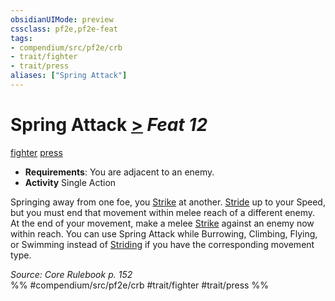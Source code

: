 ```yaml
---
obsidianUIMode: preview
cssclass: pf2e,pf2e-feat
tags:
- compendium/src/pf2e/crb
- trait/fighter
- trait/press
aliases: ["Spring Attack"]
---
```

# Spring Attack  [>](/rules/core-rulebook/chapter-9-playing-the-game.md#Actions "Single Action") *Feat 12*  
[fighter](/rules/traits/fighter.md)  [press](/rules/traits/press.md)  

- **Requirements**: You are adjacent to an enemy.
- **Activity** Single Action

Springing away from one foe, you [Strike](/rules/actions/strike.md) at another. [Stride](/rules/actions/stride.md) up to your Speed, but you must end that movement within melee reach of a different enemy. At the end of your movement, make a melee [Strike](/rules/actions/strike.md) against an enemy now within reach. You can use Spring Attack while Burrowing, Climbing, Flying, or Swimming instead of [Striding](/rules/actions/stride.md) if you have the corresponding movement type.

*Source: Core Rulebook p. 152*  
%% #compendium/src/pf2e/crb #trait/fighter #trait/press %%